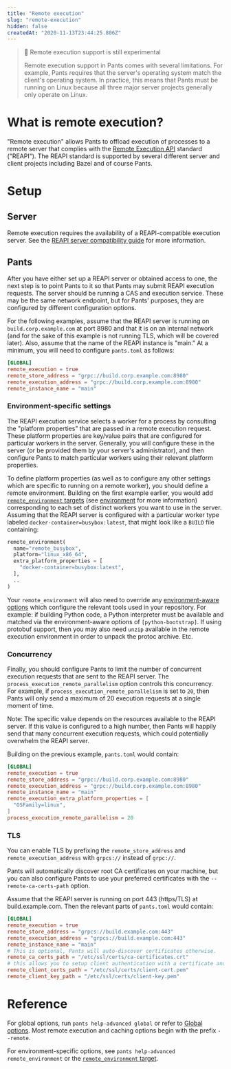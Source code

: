 ```yaml
---
title: "Remote execution"
slug: "remote-execution"
hidden: false
createdAt: "2020-11-13T23:44:25.806Z"
---
```

> 🚧 Remote execution support is still experimental
>
> Remote execution support in Pants comes with several limitations. For example, Pants requires that the server's operating system match the client's operating system. In practice, this means that Pants must be running on Linux because all three major server projects generally only operate on Linux.

What is remote execution?
=========================

"Remote execution" allows Pants to offload execution of processes to a remote server that complies with the [Remote Execution API](https://github.com/bazelbuild/remote-apis) standard ("REAPI"). The REAPI standard is supported by several different server and client projects including Bazel and of course Pants.

Setup
=====

Server
------

Remote execution requires the availability of a REAPI-compatible execution server. See the [REAPI server compatibility guide](doc:remote-caching-execution#server-compatibility) for more information.

Pants
-----

After you have either set up a REAPI server or obtained access to one, the next step is to point Pants to it so that Pants may submit REAPI execution requests. The server should be running a CAS and execution service. These may be the same network endpoint, but for Pants' purposes, they are configured by different configuration options.

For the following examples, assume that the REAPI server is running on `build.corp.example.com` at port 8980 and that it is on an internal network (and for the sake of this example is not running TLS, which will be covered later). Also, assume that the name of the REAPI instance is "main." At a minimum, you will need to configure `pants.toml` as follows:

```toml
[GLOBAL]
remote_execution = true
remote_store_address = "grpc://build.corp.example.com:8980"
remote_execution_address = "grpc://build.corp.example.com:8980"
remote_instance_name = "main"
```

### Environment-specific settings

The REAPI execution service selects a worker for a process by consulting the "platform properties" that are passed in a remote execution request. These platform properties are key/value pairs that are configured for particular workers in the server. Generally, you will configure these in the server (or be provided them by your server's administrator), and then configure Pants to match particular workers using their relevant platform properties.

To define platform properties (as well as to configure any other settings which are specific to running on a remote worker), you should define a remote environment. Building on the first example earlier, you would add [`remote_environment` targets](doc:reference-remote_environment) (see [environment](doc:environments) for more information) corresponding to each set of distinct workers you want to use in the server. Assuming that the REAPI server is configured with a particular worker type labeled `docker-container=busybox:latest`, that might look like a `BUILD` file containing:

```python
remote_environment(
  name="remote_busybox",
  platform="linux_x86_64",
  extra_platform_properties = [
    "docker-container=busybox:latest",
  ],
  ..
)
```

Your `remote_environment` will also need to override any [environment-aware options](doc:environments) which configure the relevant tools used in your repository. For example: if building Python code, a Python interpreter must be available and matched via the environment-aware options of `[python-bootstrap]`. If using protobuf support, then you may also need `unzip` available in the remote execution environment in order to unpack the protoc archive. Etc.

### Concurrency

Finally, you should configure Pants to limit the number of concurrent execution requests that are sent to the REAPI server. The `process_execution_remote_parallelism` option controls this concurrency. For example, if `process_execution_remote_parallelism` is set to `20`, then Pants will only send a maximum of 20 execution requests at a single moment of time.

Note: The specific value depends on the resources available to the REAPI server. If this value is configured to a high number, then Pants will happily send that many concurrent execution requests, which could potentially overwhelm the REAPI server.

Building on the previous example, `pants.toml` would contain:

```toml
[GLOBAL]
remote_execution = true
remote_store_address = "grpc://build.corp.example.com:8980"
remote_execution_address = "grpc://build.corp.example.com:8980"
remote_instance_name = "main"
remote_execution_extra_platform_properties = [
  "OSFamily=linux",
]
process_execution_remote_parallelism = 20
```

### TLS

You can enable TLS by prefixing the `remote_store_address` and `remote_execution_address` with `grpcs://` instead of `grpc://`.

Pants will automatically discover root CA certificates on your machine, but you can also configure Pants to use your preferred certificates with the `--remote-ca-certs-path` option.

Assume that the REAPI server is running on port 443 (https/TLS) at build.example.com. Then the relevant parts of `pants.toml` would contain:

```toml
[GLOBAL]
remote_execution = true
remote_store_address = "grpcs://build.example.com:443"
remote_execution_address = "grpcs://build.example.com:443"
remote_instance_name = "main"
# This is optional, Pants will auto-discover certificates otherwise.
remote_ca_certs_path = "/etc/ssl/certs/ca-certificates.crt"
# this allows you to setup client authentication with a certificate and key (mTLS).
remote_client_certs_path = "/etc/ssl/certs/client-cert.pem"
remote_client_key_path = "/etc/ssl/certs/client-key.pem"
```

Reference
=========

For global options, run `pants help-advanced global` or refer to [Global options](doc:reference-global). Most remote execution and caching options begin with the prefix `--remote`.

For environment-specific options, see `pants help-advanced remote_environment` or the [`remote_environment` target](doc:reference-remote_environment).
